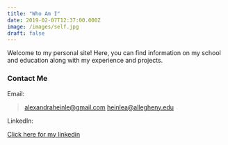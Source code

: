 ```yaml
---
title: "Who Am I"
date: 2019-02-07T12:37:00.000Z
image: /images/self.jpg
draft: false
---
```

Welcome to my personal site! Here, you can find information on my school and
education along with my experience and projects.


### Contact Me

Email:
> alexandraheinle@gmail.com
> heinlea@allegheny.edu

LinkedIn:

[Click here for my linkedin](www.linkedin.com/in/alex-heinle)
